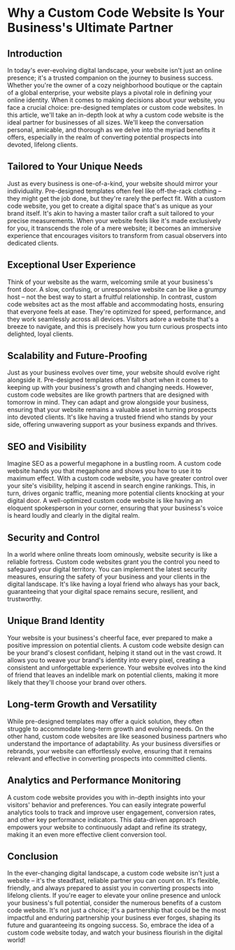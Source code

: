 ---
---

# Why a Custom Code Website Is Your Business's Ultimate Partner

## Introduction

In today's ever-evolving digital landscape, your website isn't just an online presence; it's a trusted companion on the journey to business success. Whether you're the owner of a cozy neighborhood boutique or the captain of a global enterprise, your website plays a pivotal role in defining your online identity. When it comes to making decisions about your website, you face a crucial choice: pre-designed templates or custom code websites. In this article, we'll take an in-depth look at why a custom code website is the ideal partner for businesses of all sizes. We'll keep the conversation personal, amicable, and thorough as we delve into the myriad benefits it offers, especially in the realm of converting potential prospects into devoted, lifelong clients.

## Tailored to Your Unique Needs

Just as every business is one-of-a-kind, your website should mirror your individuality. Pre-designed templates often feel like off-the-rack clothing – they might get the job done, but they're rarely the perfect fit. With a custom code website, you get to create a digital space that's as unique as your brand itself. It's akin to having a master tailor craft a suit tailored to your precise measurements. When your website feels like it's made exclusively for you, it transcends the role of a mere website; it becomes an immersive experience that encourages visitors to transform from casual observers into dedicated clients.

## Exceptional User Experience

Think of your website as the warm, welcoming smile at your business's front door. A slow, confusing, or unresponsive website can be like a grumpy host – not the best way to start a fruitful relationship. In contrast, custom code websites act as the most affable and accommodating hosts, ensuring that everyone feels at ease. They're optimized for speed, performance, and they work seamlessly across all devices. Visitors adore a website that's a breeze to navigate, and this is precisely how you turn curious prospects into delighted, loyal clients.

## Scalability and Future-Proofing

Just as your business evolves over time, your website should evolve right alongside it. Pre-designed templates often fall short when it comes to keeping up with your business's growth and changing needs. However, custom code websites are like growth partners that are designed with tomorrow in mind. They can adapt and grow alongside your business, ensuring that your website remains a valuable asset in turning prospects into devoted clients. It's like having a trusted friend who stands by your side, offering unwavering support as your business expands and thrives.

## SEO and Visibility

Imagine SEO as a powerful megaphone in a bustling room. A custom code website hands you that megaphone and shows you how to use it to maximum effect. With a custom code website, you have greater control over your site's visibility, helping it ascend in search engine rankings. This, in turn, drives organic traffic, meaning more potential clients knocking at your digital door. A well-optimized custom code website is like having an eloquent spokesperson in your corner, ensuring that your business's voice is heard loudly and clearly in the digital realm.

## Security and Control

In a world where online threats loom ominously, website security is like a reliable fortress. Custom code websites grant you the control you need to safeguard your digital territory. You can implement the latest security measures, ensuring the safety of your business and your clients in the digital landscape. It's like having a loyal friend who always has your back, guaranteeing that your digital space remains secure, resilient, and trustworthy.

## Unique Brand Identity

Your website is your business's cheerful face, ever prepared to make a positive impression on potential clients. A custom code website design can be your brand's closest confidant, helping it stand out in the vast crowd. It allows you to weave your brand's identity into every pixel, creating a consistent and unforgettable experience. Your website evolves into the kind of friend that leaves an indelible mark on potential clients, making it more likely that they'll choose your brand over others.

## Long-term Growth and Versatility

While pre-designed templates may offer a quick solution, they often struggle to accommodate long-term growth and evolving needs. On the other hand, custom code websites are like seasoned business partners who understand the importance of adaptability. As your business diversifies or rebrands, your website can effortlessly evolve, ensuring that it remains relevant and effective in converting prospects into committed clients.

## Analytics and Performance Monitoring

A custom code website provides you with in-depth insights into your visitors' behavior and preferences. You can easily integrate powerful analytics tools to track and improve user engagement, conversion rates, and other key performance indicators. This data-driven approach empowers your website to continuously adapt and refine its strategy, making it an even more effective client conversion tool.

## Conclusion

In the ever-changing digital landscape, a custom code website isn't just a website – it's the steadfast, reliable partner you can count on. It's flexible, friendly, and always prepared to assist you in converting prospects into lifelong clients. If you're eager to elevate your online presence and unlock your business's full potential, consider the numerous benefits of a custom code website. It's not just a choice; it's a partnership that could be the most impactful and enduring partnership your business ever forges, shaping its future and guaranteeing its ongoing success. So, embrace the idea of a custom code website today, and watch your business flourish in the digital world!
